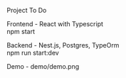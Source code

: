 Project To Do

Frontend - React with Typescript  
npm start

Backend - Nest.js, Postgres, TypeOrm  
npm run start:dev

Demo - demo/demo.png
